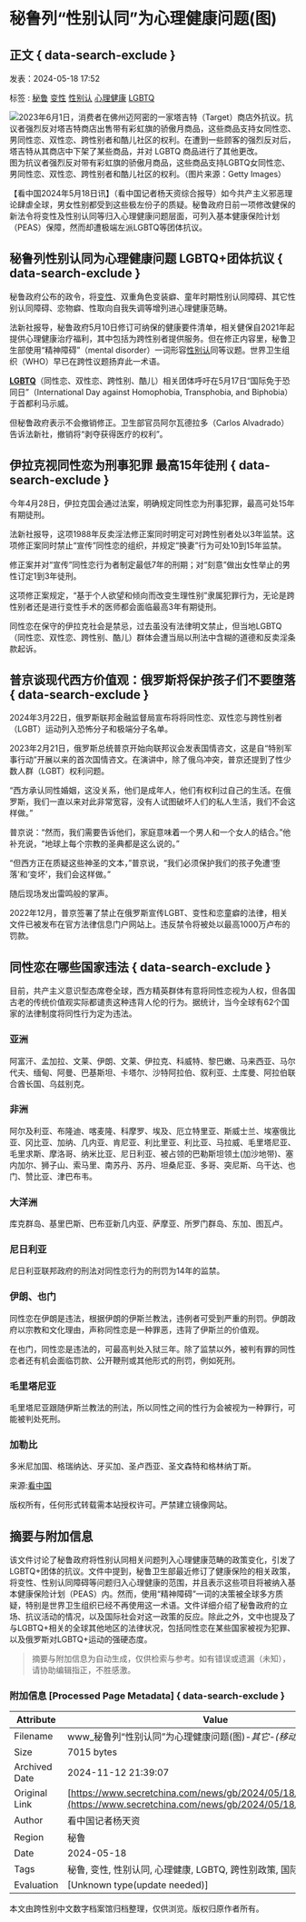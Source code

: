 # 秘鲁列“性别认同”为心理健康问题(图)

## 正文 { data-search-exclude }


发表：2024-05-18 17:52

标签 : [秘鲁](https://search.secretchina.com/news/gb/tag/%E7%A7%98%E9%B2%81) [变性](https://search.secretchina.com/news/gb/tag/%E5%8F%98%E6%80%A7) [性别认](https://search.secretchina.com/news/gb/tag/%E6%80%A7%E5%88%AB%E8%AE%A4) [心理健康](https://search.secretchina.com/news/gb/tag/%E5%BF%83%E7%90%86%E5%81%A5%E5%BA%B7) [LGBTQ](https://search.secretchina.com/news/gb/tag/LGBTQ)

![2023年6月1日，消费者在佛州迈阿密的一家塔吉特（Target）商店外抗议。抗议者强烈反对塔吉特商店出售带有彩虹旗的骄傲月商品，这些商品支持女同性恋、男同性恋、双性恋、跨性别者和酷儿社区的权利。在遭到一些顾客的强烈反对后，塔吉特从其商店中下架了某些商品，并对 LGBTQ 商品进行了其他更改。](https://img5.secretchina.com/pic/2023/7-7/p3356181a808524877-ss.jpg) 图为抗议者强烈反对带有彩虹旗的骄傲月商品，这些商品支持LGBTQ女同性恋、男同性恋、双性恋、跨性别者和酷儿社区的权利。（图片来源：Getty Images）

【看中国2024年5月18日讯】（看中国记者杨天资综合报导）如今共产主义邪恶理论肆虐全球，男女性别都受到这些极左份子的质疑。秘鲁政府日前一项修改健保的新法令将变性及性别认同等归入心理健康问题层面，可列入基本健康保险计划（PEAS）保障，然而却遭极端左派LGBTQ等团体抗议。

## **秘鲁列性别认同为心理健康问题 LGBTQ+团体抗议** { data-search-exclude }

秘鲁政府公布的政令，将[变性](https://www.secretchina.com/news/gb/tag/变性)、双重角色变装癖、童年时期性别认同障碍、其它性别认同障碍、恋物癖、性取向自我失调等增列进心理健康范畴。

法新社报导，秘鲁政府5月10日修订可纳保的健康要件清单，相关健保自2021年起提供心理健康治疗福利，其中包括为跨性别者提供服务。但在修正内容里，秘鲁卫生部使用“精神障碍”（mental disorder）一词形容[性别认](https://www.secretchina.com/news/gb/tag/性别认)同等议题。世界卫生组织（WHO）早已在跨性议题扬弃此一术语。

**[LGBTQ](https://www.secretchina.com/news/gb/tag/LGBTQ)**（同性恋、双性恋、跨性别、酷儿）相关团体呼吁在5月17日“国际免于恐同日”（International Day against Homophobia, Transphobia, and Biphobia）于首都利马示威。

但秘鲁政府表示不会撤销修正。卫生部官员阿尔瓦德拉多（Carlos Alvadrado）告诉法新社，撤销将“剥夺获得医疗的权利”。

## **伊拉克视同性恋为刑事犯罪 最高15年徒刑** { data-search-exclude }

今年4月28日，伊拉克国会通过法案，明确规定同性恋为刑事犯罪，最高可处15年有期徒刑。

法新社报导，这项1988年反卖淫法修正案同时明定可对跨性别者处以3年监禁。这项修正案同时禁止“宣传”同性恋的组织，并规定“换妻”行为可处10到15年监禁。

修正案并对“宣传”同性恋行为者制定最低7年的刑期；对“刻意”做出女性举止的男性订定1到3年徒刑。

这项修正案规定，“基于个人欲望和倾向而改变生理性别”隶属犯罪行为，无论是跨性别者还是进行变性手术的医师都会面临最高3年有期徒刑。

同性恋在保守的伊拉克社会是禁忌，过去虽没有法律明文禁止，但当地LGBTQ（同性恋、双性恋、跨性别、酷儿）群体会遭当局以刑法中含糊的道德和反卖淫条款起诉。

## **普京谈现代西方价值观：俄罗斯将保护孩子们不要堕落** { data-search-exclude }

2024年3月22日，俄罗斯联邦金融监督局宣布将将同性恋、双性恋与跨性别者（LGBT）运动列入恐怖分子和极端分子名单。

2023年2月21日，俄罗斯总统普京开始向联邦议会发表国情咨文，这是自“特别军事行动”开展以来的首次国情咨文。在演讲中，除了俄乌冲突，普京还提到了性少数人群（LGBT）权利问题。

“西方承认同性婚姻，这没关系，他们是成年人，他们有权利过自己的生活。在俄罗斯，我们一直以来对此非常宽容，没有人试图破坏人们的私人生活，我们不会这样做。”

普京说：“然而，我们需要告诉他们，家庭意味着一个男人和一个女人的结合。”他补充说，“地球上每个宗教的圣典都是这么说的。”

“但西方正在质疑这些神圣的文本，”普京说，“我们必须保护我们的孩子免遭‘堕落’和‘变坏’，我们会这样做。”

随后现场发出雷鸣般的掌声。

2022年12月，普京签署了禁止在俄罗斯宣传LGBT、变性和恋童癖的法律，相关文件已被发布在官方法律信息门户网站上。违反禁令将被处以最高1000万卢布的罚款。

## **同性恋在哪些国家违法** { data-search-exclude }

目前，共产主义意识型态席卷全球，西方精英群体有意将同性恋视为人权，但各国古老的传统价值观实际都谴责这种违背人伦的行为。据统计，当今全球有62个国家的法律制度将同性行为定为违法。

### 亚洲

阿富汗、孟加拉、文莱、伊朗、文莱、伊拉克、科威特、黎巴嫩、马来西亚、马尔代夫、缅甸、阿曼、巴基斯坦、卡塔尔、沙特阿拉伯、叙利亚、土库曼、阿拉伯联合酋长国、乌兹别克。

### 非洲

阿尔及利亚、布隆迪、喀麦隆、科摩罗、埃及、厄立特里亚、斯威士兰、埃塞俄比亚、冈比亚、加纳、几内亚、肯尼亚、利比里亚、利比亚、马拉威、毛里塔尼亚、毛里求斯、摩洛哥、纳米比亚、尼日利亚、被占领的巴勒斯坦领土(加沙地带)、塞内加尔、狮子山、索马里、南苏丹、苏丹、坦桑尼亚、多哥、突尼斯、乌干达、也门、赞比亚、津巴布韦。

### 大洋洲

库克群岛、基里巴斯、巴布亚新几内亚、萨摩亚、所罗门群岛、东加、图瓦卢。

### 尼日利亚

尼日利亚联邦政府的刑法对同性恋行为的刑罚为14年的监禁。

### 伊朗、也门

同性恋在伊朗是违法，根据伊朗的伊斯兰教法，违例者可受到严重的刑罚。伊朗政府以宗教和文化理由，声称同性恋是一种罪恶，违背了伊斯兰的价值观。

在也门，同性恋是违法的，可最高判处入狱三年。除了监禁以外，被判有罪的同性恋者还有机会面临罚款、公开鞭刑或其他形式的刑罚，例如死刑。

### 毛里塔尼亚

毛里塔尼亚跟随伊斯兰教法的刑法，所以同性之间的性行为会被视为一种罪行，可能被判处死刑。

### 加勒比

多米尼加国、格瑞纳达、牙买加、圣卢西亚、圣文森特和格林纳丁斯。

来源:[看中国](https://search.secretchina.com/news/gb/tag/看中国)

版权所有，任何形式转载需本站授权许可。严禁建立镜像网站。
<!-- tcd_original_link https://www.secretchina.com/news/gb/2024/05/18/1061784.html -->
## 摘要与附加信息

<!-- tcd_abstract -->
该文件讨论了秘鲁政府将性别认同相关问题列入心理健康范畴的政策变化，引发了LGBTQ+团体的抗议。文件中提到，秘鲁卫生部最近修订了健康保险的相关政策，将变性、性别认同障碍等问题归入心理健康的范围，并且表示这些项目将被纳入基本健康保险计划（PEAS）内。然而，使用“精神障碍”一词的决策被全球多方质疑，特别是世界卫生组织已经不再使用这一术语。文件详细介绍了秘鲁政府的立场、抗议活动的情况，以及国际社会对这一政策的反应。除此之外，文中也提及了与LGBTQ+相关的全球其他地区的法律状况，包括同性恋在某些国家被视为犯罪、以及俄罗斯对LGBTQ+运动的强硬态度。
<!-- tcd_abstract_end -->

> 摘要与附加信息为自动生成，仅供检索与参考。如有错误或遗漏（未知），请协助编辑指正，不胜感激。

### 附加信息 [Processed Page Metadata] { data-search-exclude }

| Attribute       | Value                                  |
|-----------------|----------------------------------------|
| Filename        | www_秘鲁列“性别认同”为心理健康问题(图)_-_其它-_(移动版)_-_看中国.md                             |
| Size            | 7015 bytes                           |
| Archived Date   | 2024-11-12 21:39:07                             |
| Original Link   | [https://www.secretchina.com/news/gb/2024/05/18/1061784.html](https://www.secretchina.com/news/gb/2024/05/18/1061784.html)                       |
| Author          | 看中国记者杨天资                               |
| Region          | 秘鲁                               |
| Date            | 2024-05-18                                 |
| Tags            | 秘鲁, 变性, 性别认同, 心理健康, LGBTQ, 跨性别政策, 国际免于恐同日                                 |
| Evaluation            | [Unknown type(update needed)]                                 |
<!-- tcd_table_end -->

本文由跨性别中文数字档案馆归档整理，仅供浏览。版权归原作者所有。
